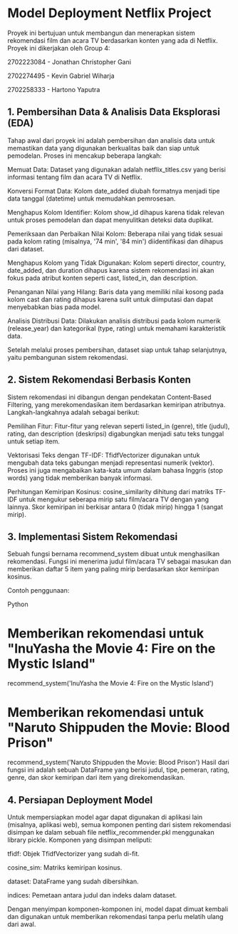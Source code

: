 # Model Deployment Netflix Project

Proyek ini bertujuan untuk membangun dan menerapkan sistem rekomendasi film dan acara TV berdasarkan konten yang ada di Netflix. Proyek ini dikerjakan oleh Group 4:

2702223084 - Jonathan Christopher Gani

2702274495 - Kevin Gabriel Wiharja

2702258333 - Hartono Yaputra

## 1. Pembersihan Data & Analisis Data Eksplorasi (EDA)

Tahap awal dari proyek ini adalah pembersihan dan analisis data untuk memastikan data yang digunakan berkualitas baik dan siap untuk pemodelan. Proses ini mencakup beberapa langkah:

Memuat Data: Dataset yang digunakan adalah netflix_titles.csv yang berisi informasi tentang film dan acara TV di Netflix.

Konversi Format Data: Kolom date_added diubah formatnya menjadi tipe data tanggal (datetime) untuk memudahkan pemrosesan.

Menghapus Kolom Identifier: Kolom show_id dihapus karena tidak relevan untuk proses pemodelan dan dapat menyulitkan deteksi data duplikat.

Pemeriksaan dan Perbaikan Nilai Kolom: Beberapa nilai yang tidak sesuai pada kolom rating (misalnya, '74 min', '84 min') diidentifikasi dan dihapus dari dataset.

Menghapus Kolom yang Tidak Digunakan: Kolom seperti director, country, date_added, dan duration dihapus karena sistem rekomendasi ini akan fokus pada atribut konten seperti cast, listed_in, dan description.

Penanganan Nilai yang Hilang: Baris data yang memiliki nilai kosong pada kolom cast dan rating dihapus karena sulit untuk diimputasi dan dapat menyebabkan bias pada model.

Analisis Distribusi Data: Dilakukan analisis distribusi pada kolom numerik (release_year) dan kategorikal (type, rating) untuk memahami karakteristik data.

Setelah melalui proses pembersihan, dataset siap untuk tahap selanjutnya, yaitu pembangunan sistem rekomendasi.

## 2. Sistem Rekomendasi Berbasis Konten

Sistem rekomendasi ini dibangun dengan pendekatan Content-Based Filtering, yang merekomendasikan item berdasarkan kemiripan atributnya. Langkah-langkahnya adalah sebagai berikut:

Pemilihan Fitur: Fitur-fitur yang relevan seperti listed_in (genre), title (judul), rating, dan description (deskripsi) digabungkan menjadi satu teks tunggal untuk setiap item.

Vektorisasi Teks dengan TF-IDF: TfidfVectorizer digunakan untuk mengubah data teks gabungan menjadi representasi numerik (vektor). Proses ini juga mengabaikan kata-kata umum dalam bahasa Inggris (stop words) yang tidak memberikan banyak informasi.

Perhitungan Kemiripan Kosinus: cosine_similarity dihitung dari matriks TF-IDF untuk mengukur seberapa mirip satu film/acara TV dengan yang lainnya. Skor kemiripan ini berkisar antara 0 (tidak mirip) hingga 1 (sangat mirip).

## 3. Implementasi Sistem Rekomendasi
 
Sebuah fungsi bernama recommend_system dibuat untuk menghasilkan rekomendasi. Fungsi ini menerima judul film/acara TV sebagai masukan dan memberikan daftar 5 item yang paling mirip berdasarkan skor kemiripan kosinus.

Contoh penggunaan:

Python

# Memberikan rekomendasi untuk "InuYasha the Movie 4: Fire on the Mystic Island"
recommend_system('InuYasha the Movie 4: Fire on the Mystic Island')

# Memberikan rekomendasi untuk "Naruto Shippuden the Movie: Blood Prison"
recommend_system('Naruto Shippuden the Movie: Blood Prison')
Hasil dari fungsi ini adalah sebuah DataFrame yang berisi judul, tipe, pemeran, rating, genre, dan skor kemiripan dari item yang direkomendasikan.

## 4. Persiapan Deployment Model

Untuk mempersiapkan model agar dapat digunakan di aplikasi lain (misalnya, aplikasi web), semua komponen penting dari sistem rekomendasi disimpan ke dalam sebuah file netflix_recommender.pkl menggunakan library pickle. Komponen yang disimpan meliputi:

tfidf: Objek TfidfVectorizer yang sudah di-fit.

cosine_sim: Matriks kemiripan kosinus.

dataset: DataFrame yang sudah dibersihkan.

indices: Pemetaan antara judul dan indeks dalam dataset.

Dengan menyimpan komponen-komponen ini, model dapat dimuat kembali dan digunakan untuk memberikan rekomendasi tanpa perlu melatih ulang dari awal.
